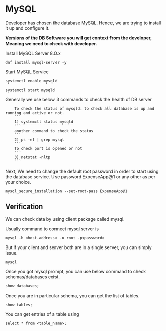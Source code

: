 # MySQL

Developer has chosen the database MySQL. Hence, we are trying to install it up and configure it.

**Versions of the DB Software you will get context from the developer, Meaning we need to check with developer.**

Install MySQL Server 8.0.x

```
dnf install mysql-server -y
```

Start MySQL Service

```
systemctl enable mysqld
```
```
systemctl start mysqld
```
        
Generally we use below 3 commands to check the health of DB server
        
        To check the status of mysqld. to check all database is up and running and active or not.
        ```
        1) systemctl status mysqld
        ```
        another command to check the status
        ```
        2) ps -ef | grep mysql
        ```
        To check port is opened or not 
        ```
        3) netstat -nltp
        ```

Next, We need to change the default root password in order to start using the database service. Use password ExpenseApp@1 or any other as per your choice.

```
mysql_secure_installation --set-root-pass ExpenseApp@1
```

## Verification

We can check data by using client package called mysql.

Usually command to connect mysql server is

```
mysql -h <host-address> -u root -p<password>
```

But if your client and server both are in a single server, you can simply issue.

```
mysql
```

Once you got mysql prompt, you can use below command to check schemas/databases exist.

```
show databases;
```

Once you are in particular schema, you can get the list of tables.

```
show tables;
```

You can get entries of a table using

```
select * from <table_name>;
```
